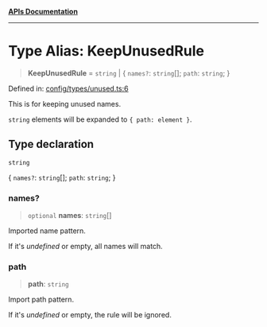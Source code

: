 [**APIs Documentation**](../README.md)

***

# Type Alias: KeepUnusedRule

> **KeepUnusedRule** = `string` \| \{ `names?`: `string`[]; `path`: `string`; \}

Defined in: [config/types/unused.ts:6](https://github.com/daidodo/format-imports/blob/fa507828ea2705f4ecb83df3b3b0422b1a8a80a7/src/lib/config/types/unused.ts#L6)

This is for keeping unused names.

`string` elements will be expanded to `{ path: element }`.

## Type declaration

`string`

\{ `names?`: `string`[]; `path`: `string`; \}

### names?

> `optional` **names**: `string`[]

Imported name pattern.

If it's _undefined_ or empty, all names will match.

### path

> **path**: `string`

Import path pattern.

If it's _undefined_ or empty, the rule will be ignored.
